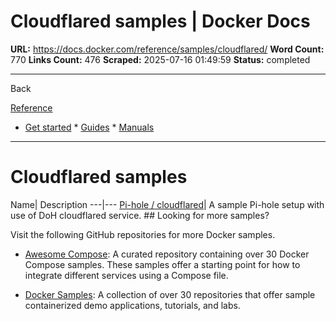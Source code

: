 # Cloudflared samples | Docker Docs

**URL:** https://docs.docker.com/reference/samples/cloudflared/
**Word Count:** 770
**Links Count:** 476
**Scraped:** 2025-07-16 01:49:59
**Status:** completed

---

Back

[Reference](https://docs.docker.com/reference/)

  * [Get started](https://docs.docker.com/get-started/)   * [Guides](https://docs.docker.com/guides/)   * [Manuals](https://docs.docker.com/manuals/)

* * *

# Cloudflared samples

Name| Description   ---|---   [Pi-hole / cloudflared](https://github.com/docker/awesome-compose/tree/master/pihole-cloudflared-DoH)| A sample Pi-hole setup with use of DoH cloudflared service.      ## Looking for more samples?

Visit the following GitHub repositories for more Docker samples.

  * [Awesome Compose](https://github.com/docker/awesome-compose): A curated repository containing over 30 Docker Compose samples. These samples offer a starting point for how to integrate different services using a Compose file.

  * [Docker Samples](https://github.com/dockersamples?q=&type=all&language=&sort=stargazers): A collection of over 30 repositories that offer sample containerized demo applications, tutorials, and labs.